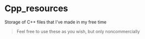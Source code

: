 Cpp_resources
=============

Storage of C++ files that I've made in my free time
>Feel free to use these as you wish, but only noncommercially
